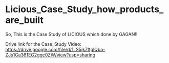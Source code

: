 # Licious_Case_Study_how_products_are_built

So, This is the Case Study of LICIOUS which done by GAGAN!!

Drive link for the Case_Study_Video: https://drive.google.com/file/d/1LS5jk7ftglQba-ZJs1Ga361EG2ggc0ZW/view?usp=sharing
